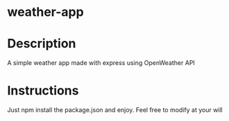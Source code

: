 # weather-app

# Description

A simple weather app made with express using OpenWeather API

# Instructions

Just npm install the package.json and enjoy. Feel free to modify at your will


